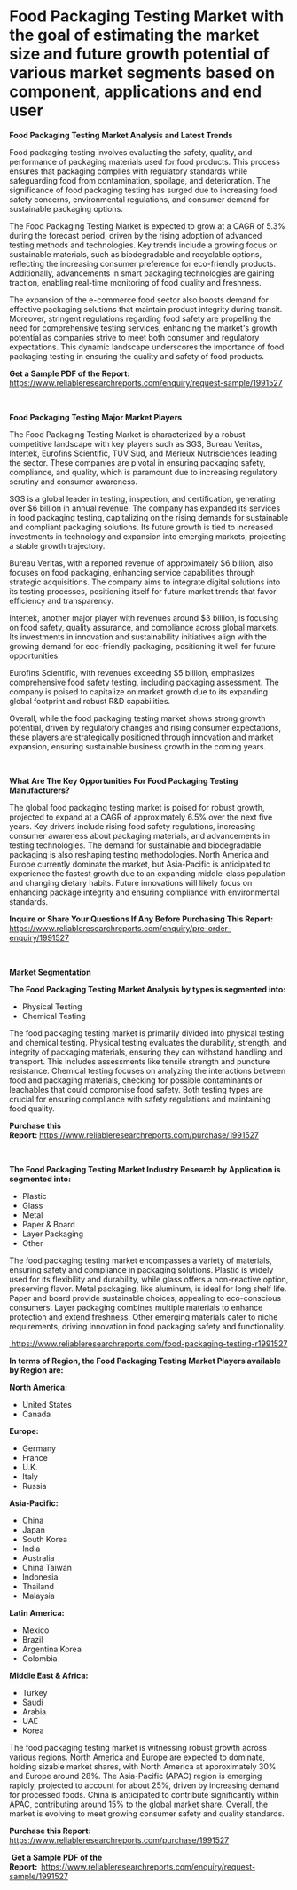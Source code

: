 <p><h1>Food Packaging Testing Market with the goal of estimating the market size and future growth potential of various market segments based on component, applications and end user</h1></p><p><strong>Food Packaging Testing Market Analysis and Latest Trends</strong></p>
<p><p>Food packaging testing involves evaluating the safety, quality, and performance of packaging materials used for food products. This process ensures that packaging complies with regulatory standards while safeguarding food from contamination, spoilage, and deterioration. The significance of food packaging testing has surged due to increasing food safety concerns, environmental regulations, and consumer demand for sustainable packaging options.</p><p>The Food Packaging Testing Market is expected to grow at a CAGR of 5.3% during the forecast period, driven by the rising adoption of advanced testing methods and technologies. Key trends include a growing focus on sustainable materials, such as biodegradable and recyclable options, reflecting the increasing consumer preference for eco-friendly products. Additionally, advancements in smart packaging technologies are gaining traction, enabling real-time monitoring of food quality and freshness. </p><p>The expansion of the e-commerce food sector also boosts demand for effective packaging solutions that maintain product integrity during transit. Moreover, stringent regulations regarding food safety are propelling the need for comprehensive testing services, enhancing the market's growth potential as companies strive to meet both consumer and regulatory expectations. This dynamic landscape underscores the importance of food packaging testing in ensuring the quality and safety of food products.</p></p>
<p><strong>Get a Sample PDF of the Report:&nbsp;</strong> <a href="https://www.reliableresearchreports.com/enquiry/request-sample/1991527?utm_campaign=3197&utm_medium=2&utm_source=Github&utm_content=ia&utm_term=19042025&utm_id=food-packaging-testing">https://www.reliableresearchreports.com/enquiry/request-sample/1991527</a></p>
<p>&nbsp;</p>
<p><strong>Food Packaging Testing Major Market Players</strong></p>
<p><p>The Food Packaging Testing Market is characterized by a robust competitive landscape with key players such as SGS, Bureau Veritas, Intertek, Eurofins Scientific, TUV Sud, and Merieux Nutrisciences leading the sector. These companies are pivotal in ensuring packaging safety, compliance, and quality, which is paramount due to increasing regulatory scrutiny and consumer awareness.</p><p>SGS is a global leader in testing, inspection, and certification, generating over $6 billion in annual revenue. The company has expanded its services in food packaging testing, capitalizing on the rising demands for sustainable and compliant packaging solutions. Its future growth is tied to increased investments in technology and expansion into emerging markets, projecting a stable growth trajectory.</p><p>Bureau Veritas, with a reported revenue of approximately $6 billion, also focuses on food packaging, enhancing service capabilities through strategic acquisitions. The company aims to integrate digital solutions into its testing processes, positioning itself for future market trends that favor efficiency and transparency.</p><p>Intertek, another major player with revenues around $3 billion, is focusing on food safety, quality assurance, and compliance across global markets. Its investments in innovation and sustainability initiatives align with the growing demand for eco-friendly packaging, positioning it well for future opportunities.</p><p>Eurofins Scientific, with revenues exceeding $5 billion, emphasizes comprehensive food safety testing, including packaging assessment. The company is poised to capitalize on market growth due to its expanding global footprint and robust R&D capabilities.</p><p>Overall, while the food packaging testing market shows strong growth potential, driven by regulatory changes and rising consumer expectations, these players are strategically positioned through innovation and market expansion, ensuring sustainable business growth in the coming years.</p></p>
<p>&nbsp;</p>
<p><strong>What Are The Key Opportunities For Food Packaging Testing Manufacturers?</strong></p>
<p><p>The global food packaging testing market is poised for robust growth, projected to expand at a CAGR of approximately 6.5% over the next five years. Key drivers include rising food safety regulations, increasing consumer awareness about packaging materials, and advancements in testing technologies. The demand for sustainable and biodegradable packaging is also reshaping testing methodologies. North America and Europe currently dominate the market, but Asia-Pacific is anticipated to experience the fastest growth due to an expanding middle-class population and changing dietary habits. Future innovations will likely focus on enhancing package integrity and ensuring compliance with environmental standards.</p></p>
<p><strong>Inquire or Share Your Questions If Any Before Purchasing This Report:</strong> <a href="https://www.reliableresearchreports.com/enquiry/pre-order-enquiry/1991527?utm_campaign=3197&utm_medium=2&utm_source=Github&utm_content=ia&utm_term=19042025&utm_id=food-packaging-testing">https://www.reliableresearchreports.com/enquiry/pre-order-enquiry/1991527</a></p>
<p>&nbsp;</p>
<p><strong>Market Segmentation</strong></p>
<p><strong>The Food Packaging Testing Market Analysis by types is segmented into:</strong></p>
<p><ul><li>Physical Testing</li><li>Chemical Testing</li></ul></p>
<p><p>The food packaging testing market is primarily divided into physical testing and chemical testing. Physical testing evaluates the durability, strength, and integrity of packaging materials, ensuring they can withstand handling and transport. This includes assessments like tensile strength and puncture resistance. Chemical testing focuses on analyzing the interactions between food and packaging materials, checking for possible contaminants or leachables that could compromise food safety. Both testing types are crucial for ensuring compliance with safety regulations and maintaining food quality.</p></p>
<p><strong>Purchase this Report:&nbsp;</strong><a href="https://www.reliableresearchreports.com/purchase/1991527?utm_campaign=3197&utm_medium=2&utm_source=Github&utm_content=ia&utm_term=19042025&utm_id=food-packaging-testing">https://www.reliableresearchreports.com/purchase/1991527</a></p>
<p>&nbsp;</p>
<p><strong>The Food Packaging Testing Market Industry Research by Application is segmented into:</strong></p>
<p><ul><li>Plastic</li><li>Glass</li><li>Metal</li><li>Paper & Board</li><li>Layer Packaging</li><li>Other</li></ul></p>
<p><p>The food packaging testing market encompasses a variety of materials, ensuring safety and compliance in packaging solutions. Plastic is widely used for its flexibility and durability, while glass offers a non-reactive option, preserving flavor. Metal packaging, like aluminum, is ideal for long shelf life. Paper and board provide sustainable choices, appealing to eco-conscious consumers. Layer packaging combines multiple materials to enhance protection and extend freshness. Other emerging materials cater to niche requirements, driving innovation in food packaging safety and functionality.</p></p>
<p><a href="https://www.reliableresearchreports.com/food-packaging-testing-r1991527?utm_campaign=3197&utm_medium=2&utm_source=Github&utm_content=ia&utm_term=19042025&utm_id=food-packaging-testing">&nbsp;https://www.reliableresearchreports.com/food-packaging-testing-r1991527</a></p>
<p><strong>In terms of Region, the Food Packaging Testing Market Players available by Region are:</strong></p>
<p>
    <p> <strong> North America: </strong>
        <ul>
            <li>United States</li>
            <li>Canada</li>
        </ul>
        </p> 
    <p> <strong> Europe: </strong>
        <ul>
            <li>Germany</li>
            <li>France</li>
            <li>U.K.</li>
            <li>Italy</li>
            <li>Russia</li>
        </ul>
        </p> 
    <p> <strong> Asia-Pacific: </strong>
        <ul>
            <li>China</li>
            <li>Japan</li>
            <li>South Korea</li>
            <li>India</li>
            <li>Australia</li>
            <li>China Taiwan</li>
            <li>Indonesia</li>
            <li>Thailand</li>
            <li>Malaysia</li>
        </ul>
        </p> 
    <p> <strong> Latin America: </strong>
        <ul>
            <li>Mexico</li>
            <li>Brazil</li>
            <li>Argentina Korea</li>
            <li>Colombia</li>
        </ul>
        </p> 
    <p> <strong> Middle East & Africa: </strong>
        <ul>
            <li>Turkey</li>
            <li>Saudi</li>
            <li>Arabia</li>
            <li>UAE</li>
            <li>Korea</li>
        </ul>
    </p>
    </p>
<p><p>The food packaging testing market is witnessing robust growth across various regions. North America and Europe are expected to dominate, holding sizable market shares, with North America at approximately 30% and Europe around 28%. The Asia-Pacific (APAC) region is emerging rapidly, projected to account for about 25%, driven by increasing demand for processed foods. China is anticipated to contribute significantly within APAC, contributing around 15% to the global market share. Overall, the market is evolving to meet growing consumer safety and quality standards.</p></p>
<p><strong>Purchase this Report: </strong><a href="https://www.reliableresearchreports.com/purchase/1991527?utm_campaign=3197&utm_medium=2&utm_source=Github&utm_content=ia&utm_term=19042025&utm_id=food-packaging-testing">https://www.reliableresearchreports.com/purchase/1991527</a></p>
<p>&nbsp;<strong>Get a Sample PDF of the Report:&nbsp;&nbsp;</strong><a href="https://www.reliableresearchreports.com/enquiry/request-sample/1991527?utm_campaign=3197&utm_medium=2&utm_source=Github&utm_content=ia&utm_term=19042025&utm_id=food-packaging-testing">https://www.reliableresearchreports.com/enquiry/request-sample/1991527</a></p>
<p><strong></strong></p>
<p><p></p><p></p><p></p></p>